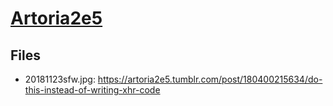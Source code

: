 # [Artoria2e5](https://github.com/Artoria2e5)

## Files
* 20181123sfw.jpg: https://artoria2e5.tumblr.com/post/180400215634/do-this-instead-of-writing-xhr-code
